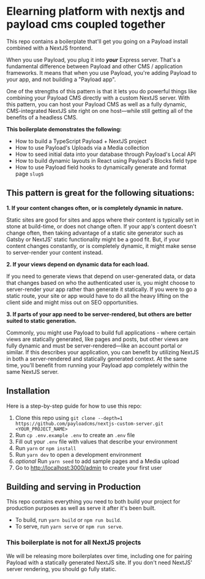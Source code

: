 # Elearning platform with nextjs and payload cms coupled together

This repo contains a boilerplate that'll get you going on a Payload install combined with a NextJS frontend.

When you use Payload, you plug it into _**your**_ Express server. That's a fundamental difference between Payload and other CMS / application frameworks. It means that when you use Payload, you're adding Payload to your app, and not building a "Payload app".

One of the strengths of this pattern is that it lets you do powerful things like combining your Payload CMS directly with a custom NextJS server. With this pattern, you can host your Payload CMS as well as a fully dynamic, CMS-integrated NextJS site right on one host—while still getting all of the benefits of a headless CMS.

**This boilerplate demonstrates the following:**

- How to build a TypeScript Payload + NextJS project
- How to use Payload's Uploads via a Media collection
- How to seed initial data into your database through Payload's Local API
- How to build dynamic layouts in React using Payload's Blocks field type
- How to use Payload field hooks to dynamically generate and format page `slug`s

## This pattern is great for the following situations:

**1. If your content changes often, or is completely dynamic in nature.**

Static sites are good for sites and apps where their content is typically set in stone at build-time, or does not change often. If your app's content doesn't change often, then taking advantage of a static site generator such as Gatsby or NextJS' static functionality might be a good fit. But, if your content changes constantly, or is completely dynamic, it might make sense to server-render your content instead.

**2. If your views depend on dynamic data for each load.**

If you need to generate views that depend on user-generated data, or data that changes based on who the authenticated user is, you might choose to server-render your app rather than generate it statically. If you were to go a static route, your site or app would have to do all the heavy lifting on the client side and might miss out on SEO opportunities.

**3. If parts of your app need to be server-rendered, but others are better suited to static generation.**

Commonly, you might use Payload to build full applications - where certain views are statically generated, like pages and posts, but other views are fully dynamic and must be server-rendered—like an account portal or similar. If this describes your application, you can benefit by utilizing NextJS in both a server-rendered and statically generated context. At the same time, you'll benefit from running your Payload app completely within the same NextJS server.

## Installation

Here is a step-by-step guide for how to use this repo:

1. Clone this repo using `git clone --depth=1 https://github.com/payloadcms/nextjs-custom-server.git <YOUR_PROJECT_NAME>`
1. Run `cp .env.example .env` to create an `.env` file
1. Fill out your `.env` file with values that describe your environment
1. Run `yarn` or `npm install`
1. Run `yarn dev` to open a development environment
1. *optional* Run `yarn seed` to add sample pages and a Media upload
1. Go to [http://localhost:3000/admin](http://localhost:3000/admin) to create your first user

## Building and serving in Production

This repo contains everything you need to both build your project for production purposes as well as serve it after it's been built.

- To build, run `yarn build` or `npm run build`.
- To serve, run `yarn serve` or `npm run serve`.

### This boilerplate is not for all NextJS projects

We will be releasing more boilerplates over time, including one for pairing Payload with a statically generated NextJS site. If you don't need NextJS' server rendering, you should go fully static.
